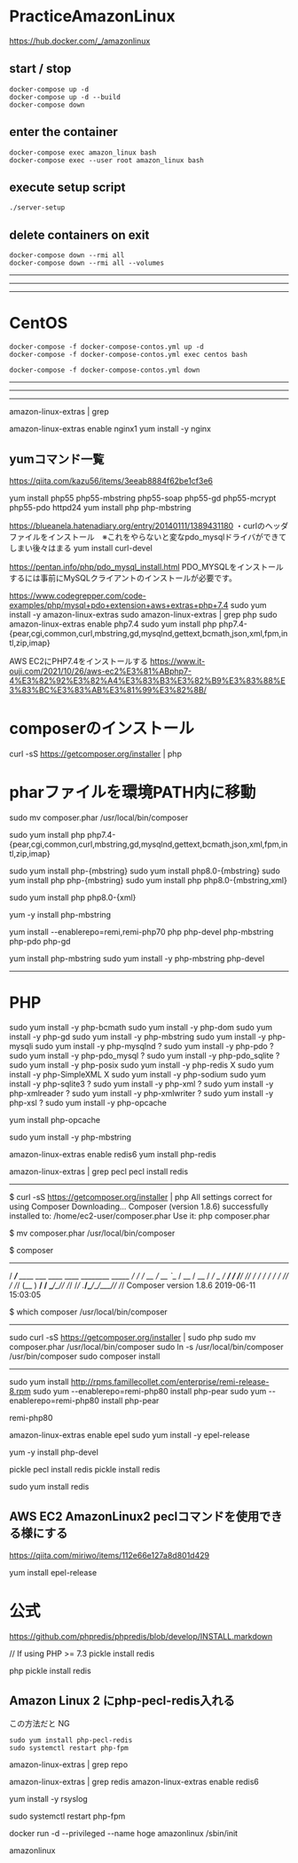 # PracticeAmazonLinux
https://hub.docker.com/_/amazonlinux


## start / stop
```
docker-compose up -d
docker-compose up -d --build
docker-compose down
```

## enter the container
```
docker-compose exec amazon_linux bash
docker-compose exec --user root amazon_linux bash
```

## execute setup script
``
./server-setup
``

## delete containers on exit
```
docker-compose down --rmi all
docker-compose down --rmi all --volumes
```

_______________________________________________________________________________
_______________________________________________________________________________
_______________________________________________________________________________
# CentOS
```
docker-compose -f docker-compose-contos.yml up -d
docker-compose -f docker-compose-contos.yml exec centos bash

docker-compose -f docker-compose-contos.yml down
```

_______________________________________________________________________________
_______________________________________________________________________________
_______________________________________________________________________________


amazon-linux-extras | grep 

amazon-linux-extras enable nginx1
yum install -y nginx

## yumコマンド一覧
https://qiita.com/kazu56/items/3eeab8884f62be1cf3e6




yum install php55 php55-mbstring php55-soap php55-gd php55-mcrypt php55-pdo httpd24
yum install php php-mbstring





https://blueanela.hatenadiary.org/entry/20140111/1389431180
・curlのヘッダファイルをインストール　※これをやらないと変なpdo_mysqlドライバができてしまい後々はまる
yum install curl-devel


https://pentan.info/php/pdo_mysql_install.html
PDO_MYSQLをインストールするには事前にMySQLクライアントのインストールが必要です。



https://www.codegrepper.com/code-examples/php/mysql+pdo+extension+aws+extras+php+7.4
sudo yum install -y amazon-linux-extras
sudo  amazon-linux-extras | grep php
sudo amazon-linux-extras enable php7.4
sudo yum install php php7.4-{pear,cgi,common,curl,mbstring,gd,mysqlnd,gettext,bcmath,json,xml,fpm,intl,zip,imap}





AWS EC2にPHP7.4をインストールする
https://www.it-ouji.com/2021/10/26/aws-ec2%E3%81%ABphp7-4%E3%82%92%E3%82%A4%E3%83%B3%E3%82%B9%E3%83%88%E3%83%BC%E3%83%AB%E3%81%99%E3%82%8B/
# composerのインストール
curl -sS https://getcomposer.org/installer | php
 
# pharファイルを環境PATH内に移動
sudo mv composer.phar /usr/local/bin/composer





sudo yum install php php7.4-{pear,cgi,common,curl,mbstring,gd,mysqlnd,gettext,bcmath,json,xml,fpm,intl,zip,imap}


sudo yum install php-{mbstring}
sudo yum install php8.0-{mbstring}
sudo yum install php php-{mbstring}
sudo yum install php php8.0-{mbstring,xml}

sudo yum install php php8.0-{xml}


yum -y install php-mbstring

yum install --enablerepo=remi,remi-php70 php php-devel php-mbstring php-pdo php-gd

yum install php-mbstring
sudo yum install -y php-mbstring php-devel



______
# PHP
sudo yum install -y php-bcmath
sudo yum install -y php-dom
sudo yum install -y php-gd
sudo yum install -y php-mbstring
sudo yum install -y php-mysqli
sudo yum install -y php-mysqlnd     ?
sudo yum install -y php-pdo         ?
sudo yum install -y php-pdo_mysql   ?
sudo yum install -y php-pdo_sqlite  ?
sudo yum install -y php-posix
sudo yum install -y php-redis       X
sudo yum install -y php-SimpleXML   X
sudo yum install -y php-sodium
sudo yum install -y php-sqlite3    ?
sudo yum install -y php-xml        ?
sudo yum install -y php-xmlreader  ?
sudo yum install -y php-xmlwriter  ?
sudo yum install -y php-xsl        ?
sudo yum install -y php-opcache



yum install php-opcache

sudo yum install -y php-mbstring


amazon-linux-extras enable redis6
yum install php-redis



amazon-linux-extras | grep pecl
pecl install redis







________________________________________________________

$ curl -sS https://getcomposer.org/installer | php
All settings correct for using Composer
Downloading...
Composer (version 1.8.6) successfully installed to: /home/ec2-user/composer.phar
Use it: php composer.phar

$ mv composer.phar /usr/local/bin/composer


$ composer
______
/ ____/___  ____ ___  ____  ____  ________  _____
/ /   / __ \/ __ `__ \/ __ \/ __ \/ ___/ _ \/ ___/
/ /___/ /_/ / / / / / / /_/ / /_/ (__  )  __/ /
\____/\____/_/ /_/ /_/ .___/\____/____/\___/_/
                 /_/
Composer version 1.8.6 2019-06-11 15:03:05



$ which composer
/usr/local/bin/composer
________________________________________________________


sudo curl -sS https://getcomposer.org/installer | sudo php
sudo mv composer.phar /usr/local/bin/composer
sudo ln -s /usr/local/bin/composer /usr/bin/composer
sudo composer install

________________________________________________________








 sudo yum install http://rpms.famillecollet.com/enterprise/remi-release-8.rpm
sudo yum --enablerepo=remi-php80 install php-pear
sudo yum --enablerepo=remi-php80 install php-pear

remi-php80


amazon-linux-extras enable epel
sudo yum install -y epel-release




yum -y install php-devel


pickle
pecl install redis
pickle install redis




sudo yum install redis



## AWS EC2 AmazonLinux2 peclコマンドを使用できる様にする
https://qiita.com/miriwo/items/112e66e127a8d801d429



yum install epel-release



# 公式
https://github.com/phpredis/phpredis/blob/develop/INSTALL.markdown

// If using PHP >= 7.3
pickle install redis

php pickle install redis


## Amazon Linux 2 にphp-pecl-redis入れる
この方法だと NG
```
sudo yum install php-pecl-redis 
sudo systemctl restart php-fpm
```




amazon-linux-extras | grep repo

amazon-linux-extras | grep redis
amazon-linux-extras enable redis6


yum install -y rsyslog



sudo systemctl restart php-fpm


docker run -d --privileged --name hoge amazonlinux /sbin/init

amazonlinux







